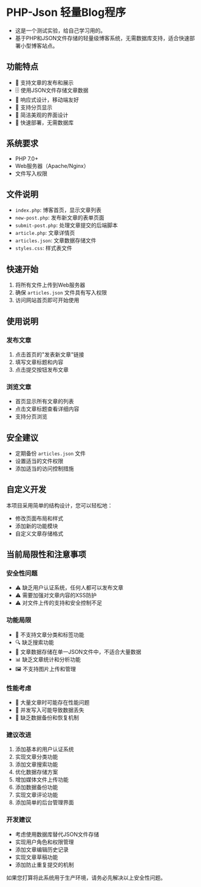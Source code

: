 # PHP-Json 轻量Blog程序

- 这是一个测试实验，给自己学习用的。
- 基于PHP和JSON文件存储的轻量级博客系统，无需数据库支持，适合快速部署小型博客站点。

## 功能特点

- 📝 支持文章的发布和展示
- 🗄️ 使用JSON文件存储文章数据
- 📱 响应式设计，移动端友好
- 🔄 支持分页显示
- 🎨 简洁美观的界面设计
- 🚀 快速部署，无需数据库

## 系统要求

- PHP 7.0+
- Web服务器（Apache/Nginx）
- 文件写入权限

## 文件说明

- `index.php`: 博客首页，显示文章列表
- `new-post.php`: 发布新文章的表单页面
- `submit-post.php`: 处理文章提交的后端脚本
- `article.php`: 文章详情页
- `articles.json`: 文章数据存储文件
- `styles.css`: 样式表文件

## 快速开始

1. 将所有文件上传到Web服务器
2. 确保 `articles.json` 文件具有写入权限
3. 访问网站首页即可开始使用

## 使用说明

### 发布文章
1. 点击首页的"发表新文章"链接
2. 填写文章标题和内容
3. 点击提交按钮发布文章

### 浏览文章
- 首页显示所有文章的列表
- 点击文章标题查看详细内容
- 支持分页浏览

## 安全建议

- 定期备份 `articles.json` 文件
- 设置适当的文件权限
- 添加适当的访问控制措施

## 自定义开发

本项目采用简单的结构设计，您可以轻松地：
- 修改页面布局和样式
- 添加新的功能模块
- 自定义文章存储格式

## 当前局限性和注意事项

### 安全性问题
- ⚠️ 缺乏用户认证系统，任何人都可以发布文章
- ⚠️ 需要加强对文章内容的XSS防护
- ⚠️ 对文件上传的支持和安全控制不足

### 功能局限
- 📝 不支持文章分类和标签功能
- 🔍 缺乏搜索功能
- 💾 文章数据存储在单一JSON文件中，不适合大量数据
- 📊 缺乏文章统计和分析功能
- 🖼️ 不支持图片上传和管理

### 性能考虑
- 🚫 大量文章时可能存在性能问题
- 🔄 并发写入可能导致数据丢失
- 💾 缺乏数据备份和恢复机制

### 建议改进
1. 添加基本的用户认证系统
2. 实现文章分类功能
3. 添加文章搜索功能
4. 优化数据存储方案
5. 增加媒体文件上传功能
6. 添加数据备份功能
7. 实现文章评论功能
8. 添加简单的后台管理界面

### 开发建议
- 考虑使用数据库替代JSON文件存储
- 实现用户角色和权限管理
- 添加文章编辑历史记录
- 实现文章草稿功能
- 添加防止重复提交的机制

如果您打算将此系统用于生产环境，请务必先解决以上安全性问题。